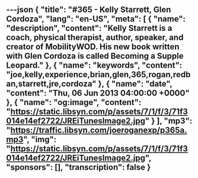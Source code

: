 ---json
{
  "title": "#365 - Kelly Starrett, Glen Cordoza",
  "lang": "en-US",
  "meta": [
    {
      "name": "description",
      "content": "Kelly Starrett is a coach, physical therapist, author, speaker, and creator of MobilityWOD. His new book written with Glen Cordoza is called Becoming a Supple Leopard."
    },
    {
      "name": "keywords",
      "content": "joe,kelly,experience,brian,glen,365,rogan,redban,starrett,jre,cordoza"
    },
    {
      "name": "date",
      "content": "Thu, 06 Jun 2013 04:00:00 +0000"
    },
    {
      "name": "og:image",
      "content": "https://static.libsyn.com/p/assets/7/1/f/3/71f3014e14ef2722/JREiTunesImage2.jpg"
    }
  ],
  "mp3": "https://traffic.libsyn.com/joeroganexp/p365a.mp3",
  "img": "https://static.libsyn.com/p/assets/7/1/f/3/71f3014e14ef2722/JREiTunesImage2.jpg",
  "sponsors": [],
  "transcription": false
}
---
<episode-header />

<timemark seconds="0" />

<transcribe-call-to-action />

<episode-footer />